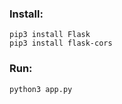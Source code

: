 ### Install: 

```
pip3 install Flask
pip3 install flask-cors
```

### Run: 

```
python3 app.py
```
